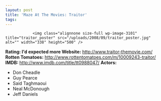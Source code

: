 ```yaml
---
layout: post
title: 'Maze At The Movies: Traitor'
tags:
---
```



                <img class="alignnone size-full wp-image-3101" title="traitor_poster" src="/uploads/2008/09/traitor_poster.jpg" alt="" width="338" height="500" />
<p><strong>Rating: I'd expected more
Website:</strong> <a href="http://www.traitor-themovie.com/"><a href="http://www.traitor-themovie.com/">http://www.traitor-themovie.com/</a></a>
<strong>Rotten Tomatoes:</strong> <a href="http://www.rottentomatoes.com/m/10009243-traitor/"><a href="http://www.rottentomatoes.com/m/10009243-traitor/">http://www.rottentomatoes.com/m/10009243-traitor/</a></a>
<strong>IMDB: </strong><a href="http://www.imdb.com/title/tt0988047/"><a href="http://www.imdb.com/title/tt0988047/">http://www.imdb.com/title/tt0988047/</a></a>
<strong>Actors:
</strong></p>
<ul>
    <li>Don Cheadle</li>
    <li>Guy Pearce</li>
    <li>Said Taghmaoui</li>
    <li>Neal McDonough</li>
    <li>Jeff Daniels</li>
</ul>
